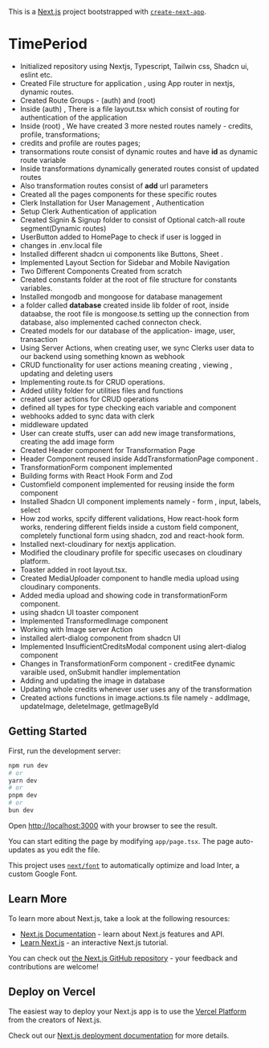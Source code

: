 This is a [Next.js](https://nextjs.org/) project bootstrapped with [`create-next-app`](https://github.com/vercel/next.js/tree/canary/packages/create-next-app).

# TimePeriod

- Initialized repository using Nextjs, Typescript, Tailwin css, Shadcn ui, eslint etc. 
- Created File structure for application , using App router in nextjs, dynamic routes. 
- Created Route Groups - (auth) and (root)
- Inside (auth) , There is a file layout.tsx which consist of routing  for authentication of the application
- Inside (root) , We have created 3 more nested routes namely - credits, profile, transformations;
- credits and profile are routes pages;
- transormations route consist of dynamic routes and have **id** as dynamic route variable
- Inside transformations dynamically generated routes consist of updated routes
- Also transformation routes consist of **add** url parameters
- Created all the pages components for these specific routes
- Clerk Installation for User Management , Authentication
- Setup Clerk Authentication of application
- Created Signin & Signup folder to consist of Optional catch-all route segment(Dynamic routes)
- UserButton added to HomePage to check if user is logged in
- changes in .env.local file
- Installed different shadcn ui components like Buttons, Sheet .
- Implemented Layout Section for Sidebar and Mobile Navigation
- Two Different Components Created from scratch
- Created constants folder at the root of file structure for constants variables.
- Installed mongodb and mongoose for database management
- a folder called **database** created inside lib folder of root, inside dataabse, the root file is mongoose.ts setting up the connection from database, also implemented cached connecton check. 
- Created models for our database of the application- image, user, transaction
- Using Server Actions, when creating user, we sync Clerks user data to our backend using something known as webhook
- CRUD functionality for user actions meaning creating , viewing , updating and deleting users
- Implementing route.ts for CRUD operations. 
- Added utility folder for utilities files and functions
- created user actions for CRUD operations
- defined all types for type checking each variable and component
- webhooks added to sync data with clerk 
- middleware updated
- User can create stuffs, user can add new image transformations, creating the add image form
- Created Header component for Transformation Page
- Header Component reused inside AddTransformationPage component .
- TransformationForm component implemented 
- Building forms with React Hook Form and Zod
- Customfield component implemented for reusing inside the form component
- Installed Shadcn UI component implements namely - form , input, labels, select
- How zod works, spcify different validations, How react-hook form works, rendering different fields inside a custom field component, completely functional form using shadcn, zod and react-hook form.
- Installed next-cloudinary for nextjs application.
- Modified the cloudinary profile for specific usecases on cloudinary platform.
- Toaster added in root layout.tsx.
- Created MediaUploader component to handle media upload using cloudinary components.
- Added media upload and showing code in transformationForm component.
- using shadcn UI toaster component
- Implemented TransformedImage component
- Working with Image server Action
- installed alert-dialog component from shadcn UI
- Implemented InsufficientCreditsModal component using alert-dialog component
- Changes in TransformationForm component - creditFee dynamic varaible used, onSubmit handler implementation
- Adding and updating the image in database
- Updating whole credits whenever user uses any of the transformation
- Created actions functions in image.actions.ts file namely - addImage, updateImage, deleteImage, getImageById
## Getting Started

First, run the development server:

```bash
npm run dev
# or
yarn dev
# or
pnpm dev
# or
bun dev
```

Open [http://localhost:3000](http://localhost:3000) with your browser to see the result.

You can start editing the page by modifying `app/page.tsx`. The page auto-updates as you edit the file.

This project uses [`next/font`](https://nextjs.org/docs/basic-features/font-optimization) to automatically optimize and load Inter, a custom Google Font.

## Learn More

To learn more about Next.js, take a look at the following resources:

- [Next.js Documentation](https://nextjs.org/docs) - learn about Next.js features and API.
- [Learn Next.js](https://nextjs.org/learn) - an interactive Next.js tutorial.

You can check out [the Next.js GitHub repository](https://github.com/vercel/next.js/) - your feedback and contributions are welcome!

## Deploy on Vercel

The easiest way to deploy your Next.js app is to use the [Vercel Platform](https://vercel.com/new?utm_medium=default-template&filter=next.js&utm_source=create-next-app&utm_campaign=create-next-app-readme) from the creators of Next.js.

Check out our [Next.js deployment documentation](https://nextjs.org/docs/deployment) for more details.
